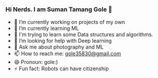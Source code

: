 ### Hi Nerds. I am Suman Tamang Gole 👋

- 🔭 I’m currently working on projects of my own
- 🌱 I’m currently learning ML
- 🤔 I'm trying to learn some Data structures and algorithms.
- 🤔 I’m looking for help with Deep learning
- 💬 Ask me about photography and ML
- 📫 How to reach me: gole35830@gmail.com
- 😄 Pronoun: gole:)
- ⚡ Fun fact: Robots can have citizenship




